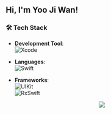 ##  Hi, I'm Yoo Ji Wan!    

### 🛠 Tech Stack  
- **Development Tool**:  
  ![Xcode](https://img.shields.io/badge/Xcode-%231575F9.svg?style=for-the-badge&logo=xcode&logoColor=white)  

- **Languages**:  
  ![Swift](https://img.shields.io/badge/Swift-%23FA7343.svg?style=for-the-badge&logo=swift&logoColor=white)  

- **Frameworks**:  
  ![UIKit](https://img.shields.io/badge/UIKit-%230078D6.svg?style=for-the-badge)  
  ![RxSwift](https://img.shields.io/badge/RxSwift-%23D222D2.svg?style=for-the-badge&logo=ReactiveX&logoColor=white)  

<p align="center">
  <a href="https://skillicons.dev">
    <img src="https://skillicons.dev/icons?i=swift,reactivex,figma,firebase" />
  </a>
</p>
